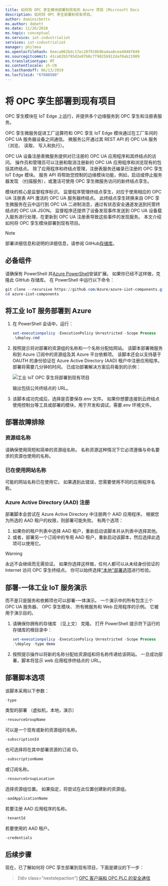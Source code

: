 ```yaml
---
title: 如何将 OPC 孪生模块部署到现有的 Azure 项目 |Microsoft Docs
description: 如何将 OPC 孪生部署到现有项目。
author: dominicbetts
ms.author: dobett
ms.date: 11/26/2018
ms.topic: conceptual
ms.service: iot-industrialiot
services: iot-industrialiot
manager: philmea
ms.openlocfilehash: 6eeca062bdc17ec207910b9ba4aa8cea4048f849
ms.sourcegitcommit: 41ca82b5f95d2e07b0c7f9025b912daf0ab21909
ms.translationtype: MT
ms.contentlocale: zh-CN
ms.lasthandoff: 06/13/2019
ms.locfileid: "67080508"
---
```

# <a name="deploy-opc-twin-to-an-existing-project"></a>将 OPC 孪生部署到现有项目

OPC 孪生模块在 IoT Edge 上运行，并提供多个边缘服务到 OPC 孪生和注册表服务。

OPC 孪生微服务促进工厂运算符和 OPC 孪生 IoT Edge 模块通过在工厂车间的 OPC UA 服务器设备之间通信。 微服务公开通过其 REST API 的 OPC UA 服务 （浏览、 读取、 写入和执行）。 

OPC UA 设备注册表微服务提供对已注册的 OPC UA 应用程序和其终结点的访问。 操作员和管理员可以注册和取消注册新的 OPC UA 应用程序和浏览现有的包括其终结点。 除了应用程序和终结点管理，注册表服务还编录已注册的 OPC 孪生 IoT Edge 模块。 服务 API 将帮助您控制的边缘模块功能，例如，启动或停止服务器发现 （扫描服务），或激活可使用 OPC 孪生微服务访问的新终结点孪生。

模块的核心是监督程序标识。 监督程序管理终结点孪生，对应于使用相应的 OPC UA 注册表 API 激活的 OPC UA 服务器终结点。 此终结点孪生转换来自 OPC 孪生微服务在云中运行到 OPC UA 二进制消息，通过有状态安全通道发送到托管终结点的 OPC UA JSON。 监督程序还提供了设备发现事件发送到 OPC UA 设备载入服务进行处理，在更新到 OPC UA 注册表导致这些事件的发现服务。  本文介绍如何将 OPC 孪生模块部署到现有项目。

> [!NOTE]
> 部署详细信息和说明的详细信息，请参阅 GitHub[存储库](https://github.com/Azure/azure-iiot-opc-twin-module)。

## <a name="prerequisites"></a>必备组件

请确保有 PowerShell 并[Azure PowerShell](https://docs.microsoft.com/powershell/azure/install-az-ps)安装扩展。 如果你已经不这样做，克隆此 GitHub 存储库。 在 PowerShell 中运行以下命令：

```powershell
git clone --recursive https://github.com/Azure/azure-iiot-components.git
cd azure-iiot-components
```

## <a name="deploy-industrial-iot-services-to-azure"></a>将工业 IoT 服务部署到 Azure

1. 在 PowerShell 会话中，运行：

    ```powershell
    set-executionpolicy -ExecutionPolicy Unrestricted -Scope Process
    .\deploy.cmd
    ```

2. 按照提示将对部署的资源组的名称和一个名称分配给网站。   该脚本部署微服务和到 Azure 订阅中的资源组及其 Azure 平台依赖项。  该脚本还会以支持基于 OAUTH 的身份验证在 Azure Active Directory (AAD) 租户中注册应用程序。  部署将需要几分钟的时间。  已成功部署解决方案后将看到的示例：

   ![工业 IoT OPC 孪生将部署到现有项目](media/howto-opc-twin-deploy-existing/opc-twin-deploy-existing1.png)

   输出包括公共终结点的 URL。 

3. 该脚本成功完成后，选择是否要保存.env 文件。  如果你想要连接到云终结点使用控制台等工具或部署的模块，用于开发和调试，需要.env 环境文件。

## <a name="troubleshooting-deployment-failures"></a>部署故障排除

### <a name="resource-group-name"></a>资源组名称

请确保使用简短和简单的资源组名称。  名称资源这种情况下它必须遵循与命名要求的资源也使用的名称。  

### <a name="website-name-already-in-use"></a>已在使用网站名称

可能的网站名称已在使用它。  如果遇到此错误，您需要使用不同的应用程序名称。

### <a name="azure-active-directory-aad-registration"></a>Azure Active Directory (AAD) 注册

部署脚本会尝试在 Azure Active Directory 中注册两个 AAD 应用程序。  根据您为所选的 AAD 租户的权限，则部署可能失败。 有两个选项：

1. 如果你的租户列表中选择 AAD 租户，重新启动该脚本并从列表中选择其他。
2. 或者，部署另一个订阅中的专用 AAD 租户，重新启动该脚本，然后选择此选项可以使用它。

> [!WARNING]
> 永远不会继续而无需验证。  如果你选择这样做，任何人都可以从未经身份验证的 Internet 访问 OPC 孪生终结点。   你可以始终选择["本地"部署选项](howto-opc-twin-deploy-dependencies.md)进行检验。

## <a name="deploy-an-all-in-one-industrial-iot-services-demo"></a>部署-一体工业 IoT 服务演示

而不是只是服务和依赖项也可以部署-一体演示。  一个演示中的所有包含三个 OPC UA 服务器、 OPC 孪生模块、 所有微服务和 Web 应用程序的示例。  它被用于演示目的。

1. 请确保你拥有的存储库 （见上文） 克隆。 打开 PowerShell 提示符下运行的存储库的根目录中：

    ```powershell
    set-executionpolicy -ExecutionPolicy Unrestricted -Scope Process
    .\deploy -type demo
    ```

2. 按照提示操作以将新的名称分配给资源组和将名称传递给该网站。  一旦成功部署，脚本将显示 web 应用程序终结点的 URL。

## <a name="deployment-script-options"></a>部署脚本选项

该脚本采用以下参数：

```powershell
-type
```

类型的部署 （虚拟机，本地，演示）

```powershell
-resourceGroupName
```

可以是一个现有或新的资源组的名称。

```powershell
-subscriptionId
```

也可选择将在其中部署资源的订阅 ID。

```powershell
-subscriptionName
```

或订阅名称。

```powershell
-resourceGroupLocation
```

选择资源组位置。 如果指定，将尝试在此位置创建新的资源组。

```powershell
-aadApplicationName
```

若要注册 AAD 应用程序的名称。

```powershell
-tenantId
```

若要使用的 AAD 租户。

```powershell
-credentials
```

## <a name="next-steps"></a>后续步骤

现在，已了解如何将 OPC 孪生部署到现有项目，下面是建议的下一步：

> [!div class="nextstepaction"]
> [OPC 客户端和 OPC PLC 的安全通信](howto-opc-vault-deploy-existing-client-plc-communication.md)
